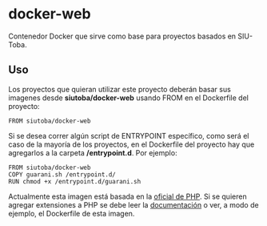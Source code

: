 # docker-web
Contenedor Docker que sirve como base para proyectos basados en SIU-Toba.

## Uso
Los proyectos que quieran utilizar este proyecto deberán basar sus imagenes desde **siutoba/docker-web** usando FROM en el Dockerfile
del proyecto:

```
FROM siutoba/docker-web
```

Si se desea correr algún script de ENTRYPOINT específico, como será el caso de la mayoría de los proyectos, en el Dockerfile
del proyecto hay que agregarlos a la carpeta **/entrypoint.d**. Por ejemplo:

```
FROM siutoba/docker-web
COPY guarani.sh /entrypoint.d/
RUN chmod +x /entrypoint.d/guarani.sh 
```

Actualmente esta imagen está basada en la [oficial de PHP](https://registry.hub.docker.com/_/php/). Si se quieren agregar
extensiones a PHP se debe leer la [documentación](https://registry.hub.docker.com/_/php/) o ver, a modo de ejemplo, el Dockerfile
de esta imagen. 
